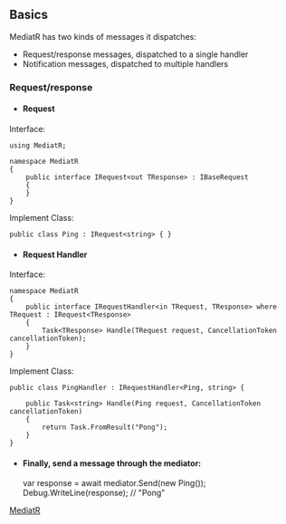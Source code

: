 ## Basics

MediatR has two kinds of messages it dispatches:

* Request/response messages, dispatched to a single handler
* Notification messages, dispatched to multiple handlers

### Request/response

* #### Request

Interface:

    using MediatR;

    namespace MediatR
    {
        public interface IRequest<out TResponse> : IBaseRequest
        {
        }
    }

Implement Class:

    public class Ping : IRequest<string> { }

* #### Request Handler

Interface:

    namespace MediatR
    {
        public interface IRequestHandler<in TRequest, TResponse> where TRequest : IRequest<TResponse>
        {
            Task<TResponse> Handle(TRequest request, CancellationToken cancellationToken);
        }
    }    

Implement Class:

    public class PingHandler : IRequestHandler<Ping, string> { 

        public Task<string> Handle(Ping request, CancellationToken cancellationToken) 
        {
            return Task.FromResult("Pong");
        }
    }

* #### Finally, send a message through the mediator:

    var response = await mediator.Send(new Ping());
    Debug.WriteLine(response); // "Pong"

[MediatR](https://github.com/jbogard/MediatR/wiki)